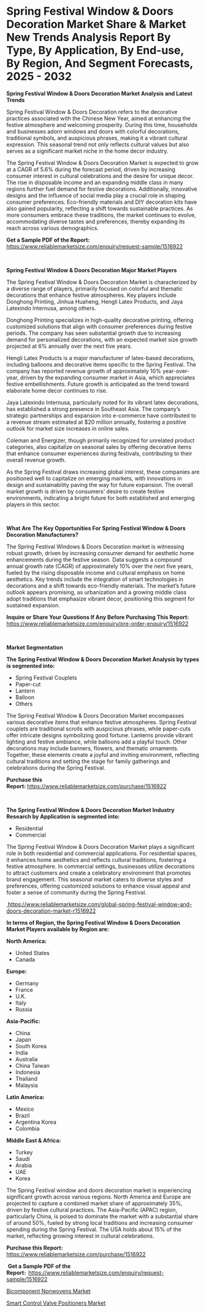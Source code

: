 <p><h1>Spring Festival Window & Doors Decoration Market Share & Market New Trends Analysis Report By Type, By Application, By End-use, By Region, And Segment Forecasts, 2025 - 2032</h1></p><p><strong>Spring Festival Window & Doors Decoration Market Analysis and Latest Trends</strong></p>
<p><p>Spring Festival Window & Doors Decoration refers to the decorative practices associated with the Chinese New Year, aimed at enhancing the festive atmosphere and welcoming prosperity. During this time, households and businesses adorn windows and doors with colorful decorations, traditional symbols, and auspicious phrases, making it a vibrant cultural expression. This seasonal trend not only reflects cultural values but also serves as a significant market niche in the home decor industry.</p><p>The Spring Festival Window & Doors Decoration Market is expected to grow at a CAGR of 5.6% during the forecast period, driven by increasing consumer interest in cultural celebrations and the desire for unique decor. The rise in disposable income and an expanding middle class in many regions further fuel demand for festive decorations. Additionally, innovative designs and the influence of social media play a crucial role in shaping consumer preferences. Eco-friendly materials and DIY decoration kits have also gained popularity, reflecting a shift towards sustainable practices. As more consumers embrace these traditions, the market continues to evolve, accommodating diverse tastes and preferences, thereby expanding its reach across various demographics.</p></p>
<p><strong>Get a Sample PDF of the Report:&nbsp;</strong> <a href="https://www.reliablemarketsize.com/enquiry/request-sample/1516922?utm_campaign=1845&utm_medium=2&utm_source=Github&utm_content=ia&utm_term=30032025&utm_id=spring-festival-window-doors-decoration">https://www.reliablemarketsize.com/enquiry/request-sample/1516922</a></p>
<p>&nbsp;</p>
<p><strong>Spring Festival Window & Doors Decoration Major Market Players</strong></p>
<p><p>The Spring Festival Window & Doors Decoration Market is characterized by a diverse range of players, primarily focused on colorful and thematic decorations that enhance festive atmospheres. Key players include Donghong Printing, Jinhua Huaheng, Hengli Latex Products, and Jaya Latexindo Internusa, among others.</p><p>Donghong Printing specializes in high-quality decorative printing, offering customized solutions that align with consumer preferences during festive periods. The company has seen substantial growth due to increasing demand for personalized decorations, with an expected market size growth projected at 6% annually over the next five years.</p><p>Hengli Latex Products is a major manufacturer of latex-based decorations, including balloons and decorative items specific to the Spring Festival. The company has reported revenue growth of approximately 10% year-over-year, driven by the expanding consumer market in Asia, which appreciates festive embellishments. Future growth is anticipated as the trend toward elaborate home decor continues to rise.</p><p>Jaya Latexindo Internusa, particularly noted for its vibrant latex decorations, has established a strong presence in Southeast Asia. The company’s strategic partnerships and expansion into e-commerce have contributed to a revenue stream estimated at $20 million annually, fostering a positive outlook for market size increases in online sales.</p><p>Coleman and Energizer, though primarily recognized for unrelated product categories, also capitalize on seasonal sales by offering decorative items that enhance consumer experiences during festivals, contributing to their overall revenue growth.</p><p>As the Spring Festival draws increasing global interest, these companies are positioned well to capitalize on emerging markets, with innovations in design and sustainability paving the way for future expansion. The overall market growth is driven by consumers’ desire to create festive environments, indicating a bright future for both established and emerging players in this sector.</p></p>
<p>&nbsp;</p>
<p><strong>What Are The Key Opportunities For Spring Festival Window & Doors Decoration Manufacturers?</strong></p>
<p><p>The Spring Festival Windows & Doors Decoration market is witnessing robust growth, driven by increasing consumer demand for aesthetic home enhancements during the festive season. Data suggests a compound annual growth rate (CAGR) of approximately 10% over the next five years, fueled by the rising disposable income and cultural emphasis on home aesthetics. Key trends include the integration of smart technologies in decorations and a shift towards eco-friendly materials. The market’s future outlook appears promising, as urbanization and a growing middle class adopt traditions that emphasize vibrant decor, positioning this segment for sustained expansion.</p></p>
<p><strong>Inquire or Share Your Questions If Any Before Purchasing This Report:</strong> <a href="https://www.reliablemarketsize.com/enquiry/pre-order-enquiry/1516922?utm_campaign=1845&utm_medium=2&utm_source=Github&utm_content=ia&utm_term=30032025&utm_id=spring-festival-window-doors-decoration">https://www.reliablemarketsize.com/enquiry/pre-order-enquiry/1516922</a></p>
<p>&nbsp;</p>
<p><strong>Market Segmentation</strong></p>
<p><strong>The Spring Festival Window & Doors Decoration Market Analysis by types is segmented into:</strong></p>
<p><ul><li>Spring Festival Couplets</li><li>Paper-cut</li><li>Lantern</li><li>Balloon</li><li>Others</li></ul></p>
<p><p>The Spring Festival Window & Doors Decoration Market encompasses various decorative items that enhance festive atmospheres. Spring Festival couplets are traditional scrolls with auspicious phrases, while paper-cuts offer intricate designs symbolizing good fortune. Lanterns provide vibrant lighting and festive ambiance, while balloons add a playful touch. Other decorations may include banners, flowers, and thematic ornaments. Together, these elements create a joyful and inviting environment, reflecting cultural traditions and setting the stage for family gatherings and celebrations during the Spring Festival.</p></p>
<p><strong>Purchase this Report:&nbsp;</strong><a href="https://www.reliablemarketsize.com/purchase/1516922?utm_campaign=1845&utm_medium=2&utm_source=Github&utm_content=ia&utm_term=30032025&utm_id=spring-festival-window-doors-decoration">https://www.reliablemarketsize.com/purchase/1516922</a></p>
<p>&nbsp;</p>
<p><strong>The Spring Festival Window & Doors Decoration Market Industry Research by Application is segmented into:</strong></p>
<p><ul><li>Residential</li><li>Commercial</li></ul></p>
<p><p>The Spring Festival Window & Doors Decoration Market plays a significant role in both residential and commercial applications. For residential spaces, it enhances home aesthetics and reflects cultural traditions, fostering a festive atmosphere. In commercial settings, businesses utilize decorations to attract customers and create a celebratory environment that promotes brand engagement. This seasonal market caters to diverse styles and preferences, offering customized solutions to enhance visual appeal and foster a sense of community during the Spring Festival.</p></p>
<p><a href="https://www.reliablemarketsize.com/global-spring-festival-window-and-doors-decoration-market-r1516922?utm_campaign=1845&utm_medium=2&utm_source=Github&utm_content=ia&utm_term=30032025&utm_id=spring-festival-window-doors-decoration">&nbsp;https://www.reliablemarketsize.com/global-spring-festival-window-and-doors-decoration-market-r1516922</a></p>
<p><strong>In terms of Region, the Spring Festival Window & Doors Decoration Market Players available by Region are:</strong></p>
<p>
    <p> <strong> North America: </strong>
        <ul>
            <li>United States</li>
            <li>Canada</li>
        </ul>
        </p> 
    <p> <strong> Europe: </strong>
        <ul>
            <li>Germany</li>
            <li>France</li>
            <li>U.K.</li>
            <li>Italy</li>
            <li>Russia</li>
        </ul>
        </p> 
    <p> <strong> Asia-Pacific: </strong>
        <ul>
            <li>China</li>
            <li>Japan</li>
            <li>South Korea</li>
            <li>India</li>
            <li>Australia</li>
            <li>China Taiwan</li>
            <li>Indonesia</li>
            <li>Thailand</li>
            <li>Malaysia</li>
        </ul>
        </p> 
    <p> <strong> Latin America: </strong>
        <ul>
            <li>Mexico</li>
            <li>Brazil</li>
            <li>Argentina Korea</li>
            <li>Colombia</li>
        </ul>
        </p> 
    <p> <strong> Middle East & Africa: </strong>
        <ul>
            <li>Turkey</li>
            <li>Saudi</li>
            <li>Arabia</li>
            <li>UAE</li>
            <li>Korea</li>
        </ul>
    </p>
    </p>
<p><p>The Spring Festival window and doors decoration market is experiencing significant growth across various regions. North America and Europe are projected to capture a combined market share of approximately 35%, driven by festive cultural practices. The Asia-Pacific (APAC) region, particularly China, is poised to dominate the market with a substantial share of around 50%, fueled by strong local traditions and increasing consumer spending during the Spring Festival. The USA holds about 15% of the market, reflecting growing interest in cultural celebrations.</p></p>
<p><strong>Purchase this Report: </strong><a href="https://www.reliablemarketsize.com/purchase/1516922?utm_campaign=1845&utm_medium=2&utm_source=Github&utm_content=ia&utm_term=30032025&utm_id=spring-festival-window-doors-decoration">https://www.reliablemarketsize.com/purchase/1516922</a></p>
<p>&nbsp;<strong>Get a Sample PDF of the Report:&nbsp;&nbsp;</strong><a href="https://www.reliablemarketsize.com/enquiry/request-sample/1516922?utm_campaign=1845&utm_medium=2&utm_source=Github&utm_content=ia&utm_term=30032025&utm_id=spring-festival-window-doors-decoration">https://www.reliablemarketsize.com/enquiry/request-sample/1516922</a></p>
<p><strong></strong></p>
<p><p><a href="https://github.com/kohushamudo3/Market-Research-Report-List-1/blob/main/bicomponent-nonwovens-market.md?utm_campaign=1845&utm_medium=2&utm_source=Github&utm_content=ia&utm_term=30032025&utm_id=spring-festival-window-doors-decoration">Bicomponent Nonwovens Market</a></p><p><a href="https://github.com/myrieronays5/Market-Research-Report-List-1/blob/main/smart-control-valve-positioners-market.md?utm_campaign=1845&utm_medium=2&utm_source=Github&utm_content=ia&utm_term=30032025&utm_id=spring-festival-window-doors-decoration">Smart Control Valve Positioners Market</a></p></p>